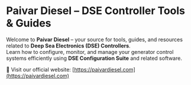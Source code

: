# Paivar Diesel – DSE Controller Tools & Guides  

Welcome to **Paivar Diesel** – your source for tools, guides, and resources related to **Deep Sea Electronics (DSE) Controllers**.  
Learn how to configure, monitor, and manage your generator control systems efficiently using **DSE Configuration Suite** and related software.

🔗 Visit our official website: [https://paivardiesel.com](https://paivardiesel.com)

